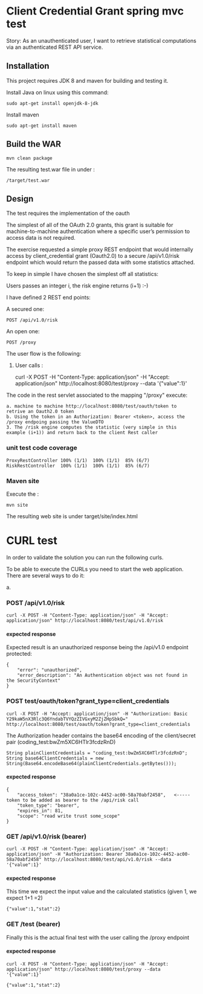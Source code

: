 # Client Credential Grant spring mvc test

Story: As an unauthenticated user, I want to retrieve statistical computations via an authenticated
REST API service.


## Installation
This project requires JDK 8 and maven for building and testing it. 

Install Java on linux using this command:

    sudo apt-get install openjdk-8-jdk
    
Install maven    
    
    sudo apt-get install maven
    
## Build the WAR

    mvn clean package
    
The resulting test.war file in under :

    /target/test.war    


## Design

The test requires the implementation of the oauth 

The simplest of all of the OAuth 2.0 grants, this grant is suitable for machine-to-machine authentication where a specific 
user’s permission to access data is not required.


The exercise requested a simple proxy REST endpoint that would internally access by client_credential grant (Oauth2.0) to
a secure /api/v1.0/risk endpoint which would return the passed data with some statistics attached.

To keep in simple I have chosen the simplest off all statistics:

Users passes an integer i, the risk engine returns (i+1)    :-) 

I have defined 2 REST end points:

A secured one:

    POST /api/v1.0/risk

An open one:

    POST /proxy

The user flow is the following:

1. User calls :

    curl -X POST -H "Content-Type: application/json" -H "Accept: application/json" http://localhost:8080/test/proxy --data '{"value":1}'

The code in the rest servlet associated to the mapping "/proxy" execute:

    a. machine to machine http://localhost:8080/test/oauth/token to retrive an Oauth2.0 token 
    b. Using the token in an Authorization: Bearer <token>, access the /proxy endpoing passing the ValueDTO
    3. The /risk engine computes the statistic (very simple in this example (i+1)) and return back to the client Rest caller


### unit test code coverage 

    ProxyRestController	100% (1/1)	100% (1/1)	85% (6/7)
    RiskRestController	100% (1/1)	100% (1/1)	85% (6/7)


### Maven site

Execute the :

    mvn site
    
The resulting web site is under target/site/index.html
  


# CURL test

In order to validate the solution you can run the following curls.

To be able to execute the CURLs you need to start the web application. There are several ways to do it:

a. 





### POST /api/v1.0/risk

    curl -X POST -H "Content-Type: application/json" -H "Accept: application/json" http://localhost:8080/test/api/v1.0/risk
    
#### expected response

Expected result is an unauthorized response being the /api/v1.0 endpoint protected:     
    
    {
    	"error": "unauthorized",
    	"error_description": "An Authentication object was not found in the SecurityContext"
    }

### POST test/oauth/token?grant_type=client_credentials

    curl -X POST -H "Accept: application/json" -H "Authorization: Basic Y29kaW5nX3Rlc3Q6YndabTVYQzZIVGxyM2ZjZHpSbkQ="  http://localhost:8080/test/oauth/token?grant_type=client_credentials
    

The Authorization header contains the base64 encoding of the client/secret pair (coding_test:bwZm5XC6HTlr3fcdzRnD)
    
    String plainClientCredentials = "coding_test:bwZm5XC6HTlr3fcdzRnD";
    String base64ClientCredentials = new String(Base64.encodeBase64(plainClientCredentials.getBytes()));
    
   
#### expected response

    {
    	"access_token": "38a0a1ce-102c-4452-ac00-58a70abf2458",   <----- token to be added as bearer to the /api/risk call
    	"token_type": "bearer",                                                                                         
    	"expires_in": 81,                                                                                               
    	"scope": "read write trust some_scope"                                                                          
    }                                                                                                                  
    
### GET /api/v1.0/risk   (bearer)

    curl -X POST -H "Content-Type: application/json" -H "Accept: application/json" -H "Authorization: Bearer 38a0a1ce-102c-4452-ac00-58a70abf2458" http://localhost:8080/test/api/v1.0/risk --data '{"value":1}' 


#### expected response
 
This time we expect the input value and the calculated statistics (given 1, we expect 1+1 =2) 
    
    {"value":1,"stat":2}
    
    
### GET /test   (bearer)

Finally this is the actual final test with the user calling the /proxy endpoint


#### expected response

    curl -X POST -H "Content-Type: application/json" -H "Accept: application/json" http://localhost:8080/test/proxy --data '{"value":1}' 
    
    {"value":1,"stat":2}    